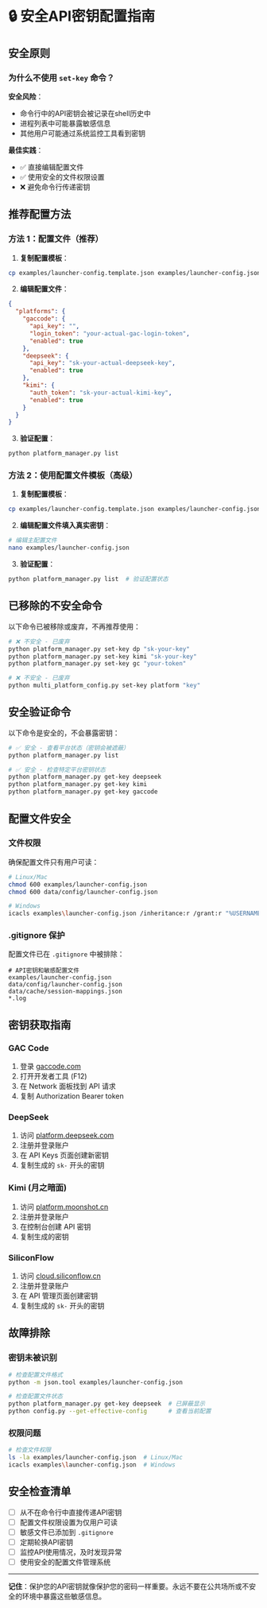 # 🔒 安全API密钥配置指南

## 安全原则

### 为什么不使用 `set-key` 命令？

**安全风险**：
- 命令行中的API密钥会被记录在shell历史中
- 进程列表中可能暴露敏感信息
- 其他用户可能通过系统监控工具看到密钥

**最佳实践**：
- ✅ 直接编辑配置文件
- ✅ 使用安全的文件权限设置
- ❌ 避免命令行传递密钥

## 推荐配置方法

### 方法 1：配置文件（推荐）

1. **复制配置模板**：
```bash
cp examples/launcher-config.template.json examples/launcher-config.json
```

2. **编辑配置文件**：
```json
{
  "platforms": {
    "gaccode": {
      "api_key": "",
      "login_token": "your-actual-gac-login-token",
      "enabled": true
    },
    "deepseek": {
      "api_key": "sk-your-actual-deepseek-key",
      "enabled": true
    },
    "kimi": {
      "auth_token": "sk-your-actual-kimi-key",
      "enabled": true
    }
  }
}
```

3. **验证配置**：
```bash
python platform_manager.py list
```

### 方法 2：使用配置文件模板（高级）

1. **复制配置模板**：
```bash
cp examples/launcher-config.template.json examples/launcher-config.json
```

2. **编辑配置文件填入真实密钥**：
```bash
# 编辑主配置文件
nano examples/launcher-config.json
```

3. **验证配置**：
```bash
python platform_manager.py list  # 验证配置状态
```

## 已移除的不安全命令

以下命令已被移除或废弃，不再推荐使用：

```bash
# ❌ 不安全 - 已废弃
python platform_manager.py set-key dp "sk-your-key"
python platform_manager.py set-key kimi "sk-your-key"
python platform_manager.py set-key gc "your-token"

# ❌ 不安全 - 已废弃
python multi_platform_config.py set-key platform "key"
```

## 安全验证命令

以下命令是安全的，不会暴露密钥：

```bash
# ✅ 安全 - 查看平台状态（密钥会被遮蔽）
python platform_manager.py list

# ✅ 安全 - 检查特定平台密钥状态
python platform_manager.py get-key deepseek
python platform_manager.py get-key kimi
python platform_manager.py get-key gaccode
```

## 配置文件安全

### 文件权限

确保配置文件只有用户可读：
```bash
# Linux/Mac
chmod 600 examples/launcher-config.json
chmod 600 data/config/launcher-config.json

# Windows
icacls examples\launcher-config.json /inheritance:r /grant:r "%USERNAME%:(R,W)"
```

### .gitignore 保护

配置文件已在 `.gitignore` 中被排除：
```gitignore
# API密钥和敏感配置文件
examples/launcher-config.json
data/config/launcher-config.json
data/cache/session-mappings.json
*.log
```

## 密钥获取指南

### GAC Code
1. 登录 [gaccode.com](https://gaccode.com)
2. 打开开发者工具 (F12)
3. 在 Network 面板找到 API 请求
4. 复制 Authorization Bearer token

### DeepSeek
1. 访问 [platform.deepseek.com](https://platform.deepseek.com)
2. 注册并登录账户
3. 在 API Keys 页面创建新密钥
4. 复制生成的 `sk-` 开头的密钥

### Kimi (月之暗面)
1. 访问 [platform.moonshot.cn](https://platform.moonshot.cn)
2. 注册并登录账户
3. 在控制台创建 API 密钥
4. 复制生成的密钥

### SiliconFlow
1. 访问 [cloud.siliconflow.cn](https://cloud.siliconflow.cn)
2. 注册并登录账户
3. 在 API 管理页面创建密钥
4. 复制生成的 `sk-` 开头的密钥

## 故障排除

### 密钥未被识别
```bash
# 检查配置文件格式
python -m json.tool examples/launcher-config.json

# 检查配置文件状态
python platform_manager.py get-key deepseek  # 已屏蔽显示
python config.py --get-effective-config      # 查看当前配置
```

### 权限问题
```bash
# 检查文件权限
ls -la examples/launcher-config.json  # Linux/Mac
icacls examples\launcher-config.json  # Windows
```

## 安全检查清单

- [ ] 从不在命令行中直接传递API密钥
- [ ] 配置文件权限设置为仅用户可读
- [ ] 敏感文件已添加到 `.gitignore`
- [ ] 定期轮换API密钥
- [ ] 监控API使用情况，及时发现异常
- [ ] 使用安全的配置文件管理系统

---

**记住**：保护您的API密钥就像保护您的密码一样重要。永远不要在公共场所或不安全的环境中暴露这些敏感信息。